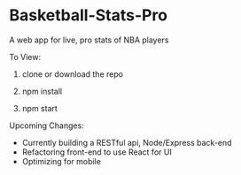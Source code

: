 # Basketball-Stats-Pro
A web app for live, pro stats of NBA players

To View:

1) clone or download the repo

2) npm install

3) npm start

Upcoming Changes:
- Currently building a RESTful api, Node/Express back-end
- Refactoring front-end to use React for UI
- Optimizing for mobile
